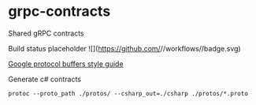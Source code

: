 # grpc-contracts
Shared gRPC contracts

Build status placeholder
![](https://github.com/<username>/<repo>/workflows/<urlencoded workflow name>/badge.svg)


[Google protocol buffers style guide](https://developers.google.com/protocol-buffers/docs/style)

Generate c# contracts 
~~~
protoc --proto_path ./protos/ --csharp_out=./csharp ./protos/*.proto
~~~
